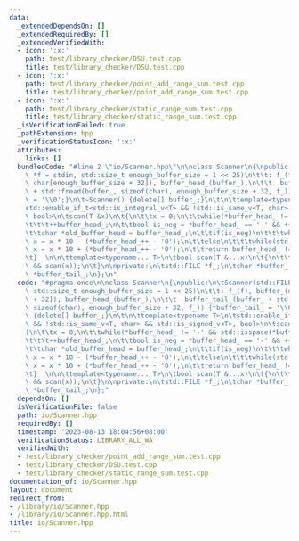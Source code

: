 ```yaml
---
data:
  _extendedDependsOn: []
  _extendedRequiredBy: []
  _extendedVerifiedWith:
  - icon: ':x:'
    path: test/library_checker/DSU.test.cpp
    title: test/library_checker/DSU.test.cpp
  - icon: ':x:'
    path: test/library_checker/point_add_range_sum.test.cpp
    title: test/library_checker/point_add_range_sum.test.cpp
  - icon: ':x:'
    path: test/library_checker/static_range_sum.test.cpp
    title: test/library_checker/static_range_sum.test.cpp
  _isVerificationFailed: true
  _pathExtension: hpp
  _verificationStatusIcon: ':x:'
  attributes:
    links: []
  bundledCode: "#line 2 \"io/Scanner.hpp\"\n\nclass Scanner\n{\npublic:\n\tScanner(std::FILE\
    \ *f = stdin, std::size_t enough_buffer_size = 1 << 25)\n\t\t: f_(f), buffer_(new\
    \ char[enough_buffer_size + 32]), buffer_head_(buffer_),\n\t\t  buffer_tail_(buffer_\
    \ + std::fread(buffer_, sizeof(char), enough_buffer_size + 32, f_)) {*buffer_tail_\
    \ = '\\0';}\n\t~Scanner() {delete[] buffer_;}\n\t\n\ttemplate<typename T>\n\t\
    std::enable_if_t<std::is_integral_v<T> && !std::is_same_v<T, char> && std::is_signed_v<T>,\
    \ bool>\n\tscan(T &x)\n\t{\n\t\tx = 0;\n\t\twhile(*buffer_head_ != '-' && std::isspace(*buffer_head_))\n\
    \t\t\t++buffer_head_;\n\t\tbool is_neg = *buffer_head_ == '-' && ++buffer_head_;\n\
    \t\tchar *old_buffer_head = buffer_head_;\n\t\tif(is_neg)\n\t\t\twhile(std::isdigit(*buffer_head_))\
    \ x = x * 10 - (*buffer_head_++ - '0');\n\t\telse\n\t\t\twhile(std::isdigit(*buffer_head_))\
    \ x = x * 10 + (*buffer_head_++ - '0');\n\t\treturn buffer_head_ != old_buffer_head;\n\
    \t}  \n\n\ttemplate<typename... T>\n\tbool scan(T &...x)\n\t{\n\t\treturn (...\
    \ && scan(x));\n\t}\n\nprivate:\n\tstd::FILE *f_;\n\tchar *buffer_, *buffer_head_,\
    \ *buffer_tail_;\n};\n"
  code: "#pragma once\n\nclass Scanner\n{\npublic:\n\tScanner(std::FILE *f = stdin,\
    \ std::size_t enough_buffer_size = 1 << 25)\n\t\t: f_(f), buffer_(new char[enough_buffer_size\
    \ + 32]), buffer_head_(buffer_),\n\t\t  buffer_tail_(buffer_ + std::fread(buffer_,\
    \ sizeof(char), enough_buffer_size + 32, f_)) {*buffer_tail_ = '\\0';}\n\t~Scanner()\
    \ {delete[] buffer_;}\n\t\n\ttemplate<typename T>\n\tstd::enable_if_t<std::is_integral_v<T>\
    \ && !std::is_same_v<T, char> && std::is_signed_v<T>, bool>\n\tscan(T &x)\n\t\
    {\n\t\tx = 0;\n\t\twhile(*buffer_head_ != '-' && std::isspace(*buffer_head_))\n\
    \t\t\t++buffer_head_;\n\t\tbool is_neg = *buffer_head_ == '-' && ++buffer_head_;\n\
    \t\tchar *old_buffer_head = buffer_head_;\n\t\tif(is_neg)\n\t\t\twhile(std::isdigit(*buffer_head_))\
    \ x = x * 10 - (*buffer_head_++ - '0');\n\t\telse\n\t\t\twhile(std::isdigit(*buffer_head_))\
    \ x = x * 10 + (*buffer_head_++ - '0');\n\t\treturn buffer_head_ != old_buffer_head;\n\
    \t}  \n\n\ttemplate<typename... T>\n\tbool scan(T &...x)\n\t{\n\t\treturn (...\
    \ && scan(x));\n\t}\n\nprivate:\n\tstd::FILE *f_;\n\tchar *buffer_, *buffer_head_,\
    \ *buffer_tail_;\n};"
  dependsOn: []
  isVerificationFile: false
  path: io/Scanner.hpp
  requiredBy: []
  timestamp: '2023-08-13 18:04:56+08:00'
  verificationStatus: LIBRARY_ALL_WA
  verifiedWith:
  - test/library_checker/point_add_range_sum.test.cpp
  - test/library_checker/DSU.test.cpp
  - test/library_checker/static_range_sum.test.cpp
documentation_of: io/Scanner.hpp
layout: document
redirect_from:
- /library/io/Scanner.hpp
- /library/io/Scanner.hpp.html
title: io/Scanner.hpp
---
```

